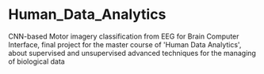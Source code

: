 # Human_Data_Analytics
CNN-based Motor imagery classification from EEG for Brain Computer Interface, final project for the master course of 'Human Data Analytics', about supervised and unsupervised advanced techniques for the managing of biological data

